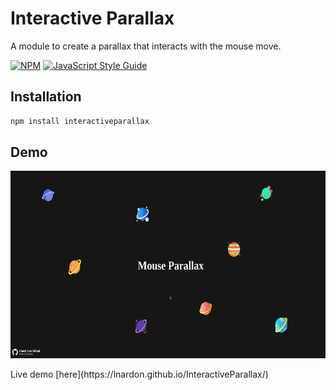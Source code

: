 # Interactive Parallax

A module to create a parallax that interacts with the mouse move.

[![NPM](https://img.shields.io/npm/v/mouseparallax.svg)](https://www.npmjs.com/package/interactiveparallax) [![JavaScript Style Guide](https://img.shields.io/badge/code_style-standard-brightgreen.svg)](https://standardjs.com)

## Installation

```bash
npm install interactiveparallax
```

## Demo

<p align="center" >
  <img src="./assets/demo.gif" style="height: 300px">
</p>
Live demo [here](https://lnardon.github.io/InteractiveParallax/)

<!-- ## Usage

```ts
import setSequence from "animationsequence";

setSequence(classNameToTrack : string, keyframesName : string, duration: number, delay : number)
```

## Example

```js
import setSequence from "animationsequence";

setSequence("userCard", "slideUp", 1000, 500);
``` -->

